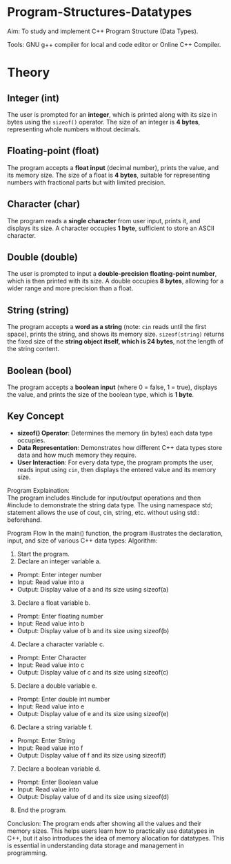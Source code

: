 # Program-Structures-Datatypes
Aim: To study and implement C++ Program Structure (Data Types).
    
Tools: GNU g++ compiler for local and code editor or Online C++ Compiler.

# Theory

## Integer (int)
The user is prompted for an **integer**, which is printed along with its size in bytes using the `sizeof()` operator. The size of an integer is **4 bytes**, representing whole numbers without decimals.

## Floating-point (float)
The program accepts a **float input** (decimal number), prints the value, and its memory size. The size of a float is **4 bytes**, suitable for representing numbers with fractional parts but with limited precision.

## Character (char)
The program reads a **single character** from user input, prints it, and displays its size. A character occupies **1 byte**, sufficient to store an ASCII character.

## Double (double)
The user is prompted to input a **double-precision floating-point number**, which is then printed with its size. A double occupies **8 bytes**, allowing for a wider range and more precision than a float.

## String (string)
The program accepts a **word as a string** (note: `cin` reads until the first space), prints the string, and shows its memory size. `sizeof(string)` returns the fixed size of the **string object itself, which is 24 bytes**, not the length of the string content.

## Boolean (bool)
The program accepts a **boolean input** (where 0 = false, 1 = true), displays the value, and prints the size of the boolean type, which is **1 byte**.
## Key Concept

- **sizeof() Operator**: Determines the memory (in bytes) each data type occupies.
- **Data Representation**: Demonstrates how different C++ data types store data and how much memory they require.
- **User Interaction**: For every data type, the program prompts the user, reads input using `cin`, then displays the entered value and its memory size.


Program Explaination:                      
The program includes #include<iostream>  for input/output operations and then #include<string>  to demonstrate the string data type. The using namespace std; statement allows the use of cout, cin, string, etc. without using std:: beforehand.                

Program Flow
In the main() function, the program illustrates the declaration, input, and size of various C++ data types:
Algorithm:
1. Start the program.            
2. Declare an integer variable a.
- Prompt: Enter integer number            
- Input: Read value into a            
- Output: Display value of a and its size using sizeof(a)            
3. Declare a float variable b.                
- Prompt: Enter floating number            
- Input: Read value into b                
- Output: Display value of b and its size using sizeof(b)            
4. Declare a character variable c.                
- Prompt: Enter Character            
- Input: Read value into c            
- Output: Display value of c and its size using sizeof(c)        
5. Declare a double variable e.                
- Prompt: Enter double int number                    
- Input: Read value into e                        
- Output: Display value of e and its size using sizeof(e)                    
6. Declare a string variable f.                            
- Prompt: Enter String                                    
- Input: Read value into f                                    
- Output: Display value of f and its size using sizeof(f)                            
7. Declare a boolean variable d.            
- Prompt: Enter Boolean value                
- Input: Read value into                
- Output: Display value of d and its size using sizeof(d)                    
8. End the program.                

Conclusion:
The program ends after showing all the values and their memory sizes. This helps users learn how to practically use datatypes in C++, but it also introduces the idea of memory allocation for datatypes. This is essential in understanding data storage and management in programming.
